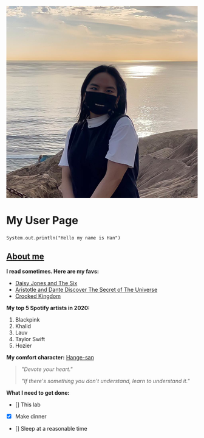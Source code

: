 ![This is an image](/img/img1.jpg)

# My User Page

`System.out.println("Hello my name is Han")`

## [About me](#about-me)
**I read sometimes. Here are my favs:**
* [Daisy Jones and The Six](https://www.goodreads.com/book/show/40597810-daisy-jones-the-six)
* [Aristotle and Dante Discover The Secret of The Universe](https://www.goodreads.com/book/show/12000020-aristotle-and-dante-discover-the-secrets-of-the-universe)
* [Crooked Kingdom](https://www.goodreads.com/book/show/22299763-crooked-kingdom)

**My top 5 Spotify artists in 2020:**
1. Blackpink
2. Khalid
3. Lauv
4. Taylor Swift
5. Hozier

**My comfort character:** [Hange-san](img/img2.jpg)
> *"Devote your heart."*
> 
> *"If there's something you don't understand, learn to understand it."*


**What I need to get done:**
- [] This lab
- [x] Make dinner
- [] Sleep at a reasonable time


